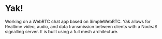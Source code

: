 # Yak!

Working on a WebRTC chat app based on SimpleWebRTC. Yak allows for Realtime video, audio, and data transmission between clients with a NodeJS signalling server. It is built using a full mesh architecture.
